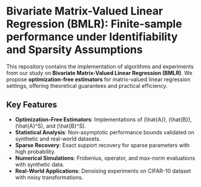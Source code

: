 # Bivariate Matrix-Valued Linear Regression (BMLR): Finite-sample performance under Identifiability and Sparsity Assumptions

This repository contains the implementation of algorithms and experiments from our study on **Bivariate Matrix-Valued Linear Regression (BMLR)**. We propose **optimization-free estimators** for matrix-valued linear regression settings, offering theoretical guarantees and practical efficiency.

## Key Features
- **Optimization-Free Estimators**: Implementations of \(\hat{A}\), \(\hat{B}\), \(\hat{A}^S\), and \(\hat{B}^S\).
- **Statistical Analysis**: Non-asymptotic performance bounds validated on synthetic and real-world datasets.
- **Sparse Recovery**: Exact support recovery for sparse parameters with high probability.
- **Numerical Simulations**: Frobenius, operator, and max-norm evaluations with synthetic data.
- **Real-World Applications**: Denoising experiments on CIFAR-10 dataset with noisy transformations.

